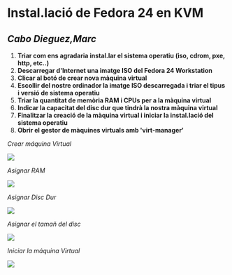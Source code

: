 # Instal.lació de Fedora 24 en KVM   
*Cabo Dieguez,Marc*   
---------------------------------------------------------------------------------------------------------------  

1. **Triar com ens agradaria instal.lar el sistema operatiu (iso, cdrom, pxe, http, etc..)**
2. **Descarregar d'Internet una imatge ISO del Fedora 24 Workstation**
3. **Clicar al botó de crear nova màquina virtual**
4. **Escollir del nostre ordinador la imatge ISO descarregada i triar el tipus i versió de sistema operatiu**
5. **Triar la quantitat de memòria RAM i CPUs per a la màquina virtual**
6. **Indicar la capacitat del disc dur que tindrà la nostra màquina virtual**
7. **Finalitzar la creació de la màquina virtual i iniciar la instal.lació del sistema operatiu**
8. **Obrir el gestor de màquines virtuals amb 'virt-manager'**

*Crear máquina Virtual*

![](https://i2.wp.com/bitelia.hipertextual.com/files/2013/11/crear-una-m%C3%A1quina-virtual-800x550.jpg?resize=800%2C550)

*Asignar RAM*

![](https://i0.wp.com/bitelia.hipertextual.com/files/2013/11/maquina-virtual-memoria.jpg?resize=718%2C472)

*Asignar Disc Dur*

![](https://i2.wp.com/bitelia.hipertextual.com/files/2013/11/crear-unidad-de-disco-duro-800x419.jpg?resize=800%2C419)

*Asignar el tamañ del disc*

![](https://i0.wp.com/bitelia.hipertextual.com/files/2013/11/seleccionar-iso-800x387.jpg?resize=800%2C387)

*Iniciar la máquina Virtual*

![](https://i2.wp.com/bitelia.hipertextual.com/files/2013/11/iniciar-maquina-virtual-800x520.jpg?resize=800%2C520)
